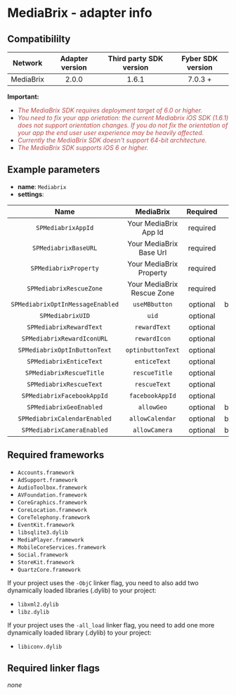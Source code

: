 # MediaBrix - adapter info

## Compatibililty

| Network | Adapter version | Third party SDK version | Fyber SDK version |
|:----------:|:-------------:|:-----------------------:|:------------:|
| MediaBrix  | 2.0.0 | 1.6.1 | 7.0.3 + |

**Important:**

* *<span style="color: #b94a48">The MediaBrix SDK requires deployment target of 6.0 or higher.</span>*
* *<span style="color: #b94a48">You need to fix your app orietation: the current Mediabrix iOS SDK (1.6.1) does not support orientation changes. If you do not fix the orientation of your app the end user user experience may be heavily affected.</span>*
* *<span style="color: #b94a48">Currently the MediaBrix SDK doesn't support 64-bit architecture.</span>*
* *<span style="color: #b94a48">The MediaBrix SDK supports iOS 6 or higher.</span>*

## Example parameters

* **name**: `Mediabrix`
* **settings**:

| Name | MediaBrix | Required | Type | Default value |
|:----------:|:-------------:|:-----------------------:|:------------:|:------------:|
| `SPMediabrixAppId`  | Your MediaBrix App Id | required | string | - |
| `SPMediabrixBaseURL`  | Your MediaBrix Base Url | required | string | - |
| `SPMediabrixProperty`  | Your MediaBrix Property | required | string | - |
| `SPMediabrixRescueZone`  | Your MediaBrix Rescue Zone | required | string | - |
| `SPMediabrixOptInMessageEnabled`  | `useMBbutton` | optional | boolean | `NO` |
| `SPMediabrixUID`  | `uid` | optional | string | _IDFA_ |
| `SPMediabrixRewardText`  | `rewardText` | optional | string | `Coins` |
| `SPMediabrixRewardIconURL`  | `rewardIcon` | optional | string | [`http://mediabrix.vo.llnwd.net/o38/rewards/mobile/images/reward_item.png`](http://mediabrix.vo.llnwd.net/o38/rewards/mobile/images/reward_item.png) |
| `SPMediabrixOptInButtonText`  | `optinbuttonText` | optional | string | `Tap for your free coins` |
| `SPMediabrixEnticeText`  | `enticeText` | optional | string | `Watch a short video and` |
| `SPMediabrixRescueTitle`  | `rescueTitle` | optional | string | `Need more coins?` |
| `SPMediabrixRescueText`  | `rescueText` | optional | string | `is here to help` |
| `SPMediabrixFacebookAppId`  | `facebookAppId` | optional | string | - |
| `SPMediabrixGeoEnabled`  | `allowGeo` | optional | boolean | `YES` |
| `SPMediabrixCalendarEnabled`  | `allowCalendar` | optional | boolean | `YES` |
| `SPMediabrixCameraEnabled`  | `allowCamera` | optional | boolean | `YES` |
	
## Required frameworks

* `Accounts.framework`
* `AdSupport.framework`
* `AudioToolbox.framework`
* `AVFoundation.framework`
* `CoreGraphics.framework`
* `CoreLocation.framework`
* `CoreTelephony.framework`
* `EventKit.framework`
* `libsqlite3.dylib`
* `MediaPlayer.framework`
* `MobileCoreServices.framework`
* `Social.framework`
* `StoreKit.framework`
* `QuartzCore.framework`

If your project uses the `-ObjC` linker flag, you need to also add two dynamically loaded libraries (.dylib) to your project:

* `libxml2.dylib`
* `libz.dylib`

If your project uses the `-all_load` linker flag, you need to add one more dynamically loaded library (.dylib) to your project:

* `libiconv.dylib`

## Required linker flags

_none_